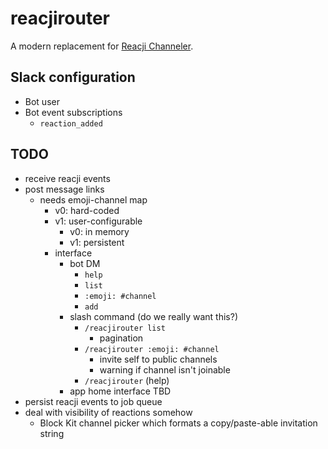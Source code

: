 # reacjirouter

A modern replacement for [Reacji Channeler](https://reacji-channeler.builtbyslack.com/).

## Slack configuration

- Bot user
- Bot event subscriptions
  - `reaction_added`

## TODO

- receive reacji events
- post message links
  - needs emoji-channel map
    - v0: hard-coded
    - v1: user-configurable
      - v0: in memory
      - v1: persistent
    - interface
      - bot DM
        - `help`
        - `list`
        - `:emoji: #channel`
        - `add`
      - slash command (do we really want this?)
        - `/reacjirouter list`
          - pagination
        - `/reacjirouter :emoji: #channel`
          - invite self to public channels
          - warning if channel isn't joinable
        - `/reacjirouter` (help)
      - app home interface TBD
- persist reacji events to job queue
- deal with visibility of reactions somehow
  - Block Kit channel picker which formats a copy/paste-able invitation string
